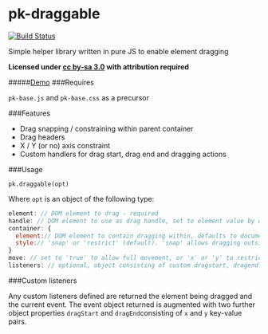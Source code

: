 pk-draggable
========

[![Build Status](https://travis-ci.org/sw4/pk-draggable.svg?branch=master)](https://travis-ci.org/sw4/pk-draggable)

Simple helper library written in pure JS to enable element dragging


**Licensed under [cc by-sa 3.0](http://creativecommons.org/licenses/by-sa/3.0/) with attribution required**

#####[Demo](http://sw4.github.io/pk-modal)
###Requires

`pk-base.js` and `pk-base.css` as a precursor

###Features

- Drag snapping / constraining within parent container
- Drag headers
- X / Y (or no) axis constraint
- Custom handlers for drag start, drag end and dragging actions

###Usage

`pk.draggable(opt)`

Where `opt` is an object of the following type:

```javascript
element: // DOM element to drag - required
handle: // DOM element to use as drag handle, set to element value by default
container: {
  element:// DOM element to contain dragging within, defaults to document.body
  style:// 'snap' or 'restrict' (default). 'snap' allows dragging outside the container and snapping back on mouseup, 'restrict' prevents dragging outside the container boundaries
}
move: // set to 'true' to allow full movement, or 'x' or 'y' to restrict on an axis, false by default
listeners: // optional, object consisting of custom dragstart, dragend and dragging functions to call on action
```


###Custom listeners

Any custom listeners defined are returned the element being dragged and the current event. The event object returned is augmented with two further object properties `dragStart` and `dragEnd`consisting of `x` and `y` key-value pairs.


